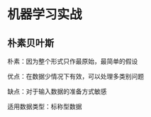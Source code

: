 #  机器学习实战




##  朴素贝叶斯


朴素：因为整个形式只作最原始，最简单的假设

优点：在数据少情况下有效，可以处理多类别问题

缺点：对于输入数据的准备方式敏感

适用数据类型：标称型数据

